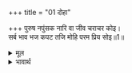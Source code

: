 +++
title = "01 दोहा"

+++
पुरुष नपुंसक नारि वा जीव चराचर कोइ।  
सर्ब भाव भज कपट तजि मोहि परम प्रिय सोइ॥1॥  

<details><summary>मूल</summary>

पुरुष नपुंसक नारि वा जीव चराचर कोइ।  
सर्ब भाव भज कपट तजि मोहि परम प्रिय सोइ॥1॥  
</details>

<details><summary>भावार्थ</summary>

वह पुरुष हो, नपुंसक हो, स्त्री हो अथवा चर-अचर कोई भी जीव हो, कपट छोडकर जो भी सर्वभाव से मुझे भजता है, वही मुझे परम प्रिय है॥1॥  
</details>

